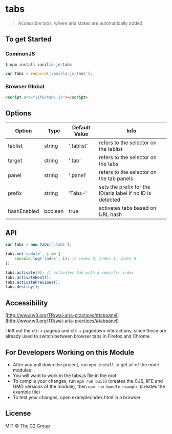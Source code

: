 tabs
====

> Accessible tabs, where aria states are automatically added.


To get Started
--------------

### CommonJS

```
$ npm install vanilla-js-tabs
```

```js
var Tabs = require('vanilla-js-tabs');
```

### Browser Global

```html
<script src="iife/tabs.js"></script>
```


Options
-------

| Option | Type | Default Value | Info |
| ------ | ---- | ------------- | ---- |
| tablist | string | '.tablist' | refers to the selector on the tablist |
| target | string | '.tab' | refers to the selector on the tabs |
| panel | string | '.panel' | refers to the selector on the tab panels |
| prefix | string | 'Tabs-' | sets the prefix for the ID/aria label if no ID is detected |
| hashEnabled | boolean | true | activates tabs based on URL hash |


API
---

```js
var tabs = new Tabs('.Tabs');

tabs.on('update', i => {
    console.log('index', i); // index 0, index 1, index 0
});

tabs.activate(0); // activates tab with a specific index
tabs.activateNext();
tabs.activatePrevious();
tabs.destroy();
```


Accessibility
-------------

[http://www.w3.org/TR/wai-aria-practices/#tabpanel](http://www.w3.org/TR/wai-aria-practices/#tabpanel)

I left out the ctrl + pageup and ctrl + pagedown interactions, since those are already used to switch between browser tabs in Firefox and Chrome.


For Developers Working on this Module
-------------------------------------

* After you pull down the project, run `npm install` to get all of the node modules
* You will want to work in the tabs.js file in the root
* To compile your changes, run `npm run build` (creates the CJS, IIFE and UMD versions of the module), then `npm run bundle-example` (creates the example file)
* To test your changes, open example/index.html in a browser


License
-------

MIT © [The C2 Group](https://c2experience.com)
